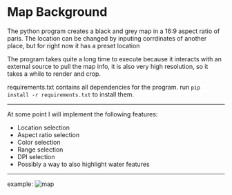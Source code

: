 # Map Background



The python program creates a black and grey map in a 16:9 aspect ratio of paris. The location can be changed by inputing corrdinates of another place, but for right now it has a preset location

The program takes quite a long time to execute because it interacts with an external source to pull the map info, it is also very high resolution, so it takes a while to render and crop.

requirements.txt contains all dependencies for the program. run `pip install -r requirements.txt` to install them.

---

At some point I will implement the following features:
- Location selection
- Aspect ratio selection
- Color selection
- Range selection
- DPI selection
- Possibly a way to also highlight water features
---
example:
![map](https://github.com/user-attachments/assets/3edd3adb-c42b-4dca-962a-c862ab57d572)

